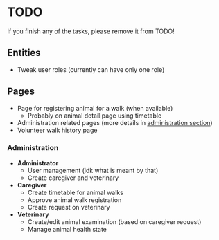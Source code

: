 # TODO

If you finish any of the tasks, please remove it from TODO!

## Entities
- Tweak user roles (currently can have only one role)

## Pages
- Page for registering animal for a walk (when available)
    - Probably on animal detail page using timetable
- Administration related pages
(more details in [administration section](#administration))
- Volunteer walk history page

### Administration
- **Administrator**
    - User management (idk what is meant by that)
    - Create caregiver and veterinary
- **Caregiver**
    - Create timetable for animal walks
    - Approve animal walk registration
    - Create request on veterinary
- **Veterinary**
    - Create/edit animal examination (based on caregiver request)
    - Manage animal health state

